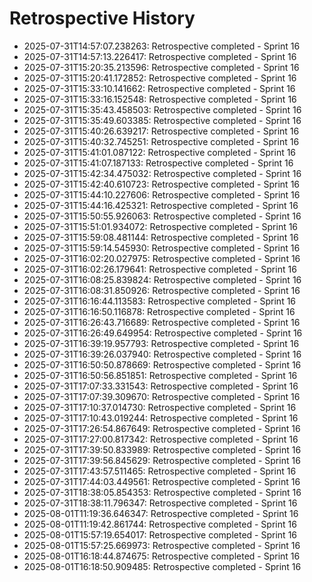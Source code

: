 # Retrospective History

- 2025-07-31T14:57:07.238263: Retrospective completed - Sprint 16
- 2025-07-31T14:57:13.226417: Retrospective completed - Sprint 16
- 2025-07-31T15:20:35.213596: Retrospective completed - Sprint 16
- 2025-07-31T15:20:41.172852: Retrospective completed - Sprint 16
- 2025-07-31T15:33:10.141662: Retrospective completed - Sprint 16
- 2025-07-31T15:33:16.152548: Retrospective completed - Sprint 16
- 2025-07-31T15:35:43.458503: Retrospective completed - Sprint 16
- 2025-07-31T15:35:49.603385: Retrospective completed - Sprint 16
- 2025-07-31T15:40:26.639217: Retrospective completed - Sprint 16
- 2025-07-31T15:40:32.745251: Retrospective completed - Sprint 16
- 2025-07-31T15:41:01.087122: Retrospective completed - Sprint 16
- 2025-07-31T15:41:07.187133: Retrospective completed - Sprint 16
- 2025-07-31T15:42:34.475032: Retrospective completed - Sprint 16
- 2025-07-31T15:42:40.610723: Retrospective completed - Sprint 16
- 2025-07-31T15:44:10.227606: Retrospective completed - Sprint 16
- 2025-07-31T15:44:16.425321: Retrospective completed - Sprint 16
- 2025-07-31T15:50:55.926063: Retrospective completed - Sprint 16
- 2025-07-31T15:51:01.934072: Retrospective completed - Sprint 16
- 2025-07-31T15:59:08.481144: Retrospective completed - Sprint 16
- 2025-07-31T15:59:14.545930: Retrospective completed - Sprint 16
- 2025-07-31T16:02:20.027975: Retrospective completed - Sprint 16
- 2025-07-31T16:02:26.179641: Retrospective completed - Sprint 16
- 2025-07-31T16:08:25.839824: Retrospective completed - Sprint 16
- 2025-07-31T16:08:31.850926: Retrospective completed - Sprint 16
- 2025-07-31T16:16:44.113583: Retrospective completed - Sprint 16
- 2025-07-31T16:16:50.116878: Retrospective completed - Sprint 16
- 2025-07-31T16:26:43.716689: Retrospective completed - Sprint 16
- 2025-07-31T16:26:49.649954: Retrospective completed - Sprint 16
- 2025-07-31T16:39:19.957793: Retrospective completed - Sprint 16
- 2025-07-31T16:39:26.037940: Retrospective completed - Sprint 16
- 2025-07-31T16:50:50.878669: Retrospective completed - Sprint 16
- 2025-07-31T16:50:56.851851: Retrospective completed - Sprint 16
- 2025-07-31T17:07:33.331543: Retrospective completed - Sprint 16
- 2025-07-31T17:07:39.309670: Retrospective completed - Sprint 16
- 2025-07-31T17:10:37.014730: Retrospective completed - Sprint 16
- 2025-07-31T17:10:43.019244: Retrospective completed - Sprint 16
- 2025-07-31T17:26:54.867649: Retrospective completed - Sprint 16
- 2025-07-31T17:27:00.817342: Retrospective completed - Sprint 16
- 2025-07-31T17:39:50.833989: Retrospective completed - Sprint 16
- 2025-07-31T17:39:56.845629: Retrospective completed - Sprint 16
- 2025-07-31T17:43:57.511465: Retrospective completed - Sprint 16
- 2025-07-31T17:44:03.449561: Retrospective completed - Sprint 16
- 2025-07-31T18:38:05.854353: Retrospective completed - Sprint 16
- 2025-07-31T18:38:11.796347: Retrospective completed - Sprint 16
- 2025-08-01T11:19:36.646347: Retrospective completed - Sprint 16
- 2025-08-01T11:19:42.861744: Retrospective completed - Sprint 16
- 2025-08-01T15:57:19.654017: Retrospective completed - Sprint 16
- 2025-08-01T15:57:25.669973: Retrospective completed - Sprint 16
- 2025-08-01T16:18:44.874675: Retrospective completed - Sprint 16
- 2025-08-01T16:18:50.909485: Retrospective completed - Sprint 16
